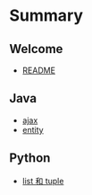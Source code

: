 # Summary

## Welcome

* [README](README.md)

## Java

* [ajax](Java/ajax.md)
* [entity](Java/entity.md)

## Python

* [list 和 tuple](Python/list)



